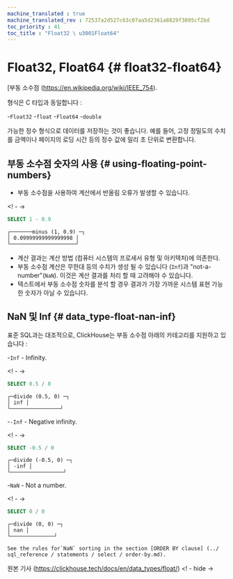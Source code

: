 ```yaml
---
machine_translated : true
machine_translated_rev : 72537a2d527c63c07aa5d2361a8829f3895cf2bd
toc_priority : 41
toc_title : "Float32 \ u3001Float64"
---
```


# Float32, Float64 {# float32-float64}

[부동 소수점 (https://en.wikipedia.org/wiki/IEEE_754).

형식은 C 타입과 동일합니다 :

-`Float32` -`float`
-`Float64` -`double`

가능한 정수 형식으로 데이터를 저장하는 것이 좋습니다. 예를 들어, 고정 정밀도의 수치를 금액이나 페이지의 로딩 시간 등의 정수 값에 밀리 초 단위로 변환합니다.

## 부동 소수점 숫자의 사용 {# using-floating-point-numbers}

- 부동 소수점을 사용하여 계산에서 반올림 오류가 발생할 수 있습니다.

<! - ->

```sql
SELECT 1 - 0.9
```

```text
┌───────minus (1, 0.9) ─┐
│ 0.09999999999999998 │
└─────────────────────┘
```

- 계산 결과는 계산 방법 (컴퓨터 시스템의 프로세서 유형 및 아키텍처)에 의존한다.
- 부동 소수점 계산은 무한대 등의 수치가 생성 될 수 있습니다 (`Inf`)과 "not-a-number"(`NaN`). 이것은 계산 결과를 처리 할 때 고려해야 수 있습니다.
- 텍스트에서 부동 소수점 숫자를 분석 할 경우 결과가 가장 가까운 시스템 표현 가능한 숫자가 아닐 수 있습니다.

## NaN 및 Inf {# data_type-float-nan-inf}

표준 SQL과는 대조적으로, ClickHouse는 부동 소수점 아래의 카테고리를 지원하고 있습니다 :

-`Inf` - Infinity.

<! - ->

```sql
SELECT 0.5 / 0
```

```text
┌─divide (0.5, 0) ─┐
│ inf │
└────────────────┘
```

-`-Inf` - Negative infinity.

<! - ->

```sql
SELECT -0.5 / 0
```

```text
┌─divide (-0.5, 0) ─┐
│ -inf │
└─────────────────┘
```

-`NaN` - Not a number.

<! - ->

```sql
SELECT 0 / 0
```

```text
┌─divide (0, 0) ─┐
│ nan │
└──────────────┘
```

    See the rules for`NaN` sorting in the section [ORDER BY clause] (../ sql_reference / statements / select / order-by.md).

원본 기사 (https://clickhouse.tech/docs/en/data_types/float/) <! - hide ->
